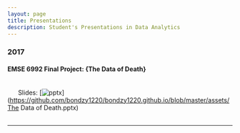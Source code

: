 ```yaml
---
layout: page
title: Presentations
description: Student's Presentations in Data Analytics
---
```



###  2017

#### EMSE 6992 Final Project: {The Data of Death}
<br/>&nbsp; &nbsp; &nbsp; Slides:
[![pptx](icons16/pdf-icon.png)](https://github.com/bondzy1220/bondzy1220.github.io/blob/master/assets/The Data of Death.pptx)
<br/>
&nbsp; &nbsp; &nbsp; 

---




